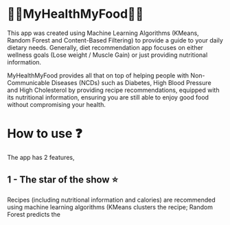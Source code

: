 # 🍅🧀MyHealthMyFood🥑🥬

This app was created using Machine Learning Algorithms (KMeans, Random Forest and Content-Based Filtering) to provide a guide to your daily dietary needs. Generally, diet recommendation app focuses on either wellness goals (Lose weight / Muscle Gain) or just providing nutritional information. 

MyHealthMyFood provides all that on top of helping people with Non-Communicable Diseases (NCDs) such as Diabetes, High Blood Pressure and High Cholesterol by providing recipe recommendations, equipped with its nutritional information, ensuring you are still able to enjoy good food without compromising your health. 

# How to use ❓
The app has 2 features, 

## 1 - The star of the show ⭐
Recipes (including nutritional information and calories) are recommended using machine learning algorithms (KMeans clusters the recipe; Random Forest predicts the 
